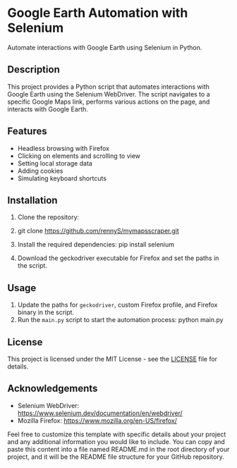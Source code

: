 # Google Earth Automation with Selenium

Automate interactions with Google Earth using Selenium in Python.

## Description

This project provides a Python script that automates interactions with Google Earth using the Selenium WebDriver. The script navigates to a specific Google Maps link, performs various actions on the page, and interacts with Google Earth.

## Features

- Headless browsing with Firefox
- Clicking on elements and scrolling to view
- Setting local storage data
- Adding cookies
- Simulating keyboard shortcuts

## Installation

1. Clone the repository:

2. git clone https://github.com/rennyS/mymapsscraper.git

2. Install the required dependencies:
pip install selenium

3. Download the geckodriver executable for Firefox and set the paths in the script.

## Usage

1. Update the paths for `geckodriver`, custom Firefox profile, and Firefox binary in the script.
2. Run the `main.py` script to start the automation process:
python main.py


## License

This project is licensed under the MIT License - see the [LICENSE](LICENSE) file for details.

## Acknowledgements

- Selenium WebDriver: https://www.selenium.dev/documentation/en/webdriver/
- Mozilla Firefox: https://www.mozilla.org/en-US/firefox/

Feel free to customize this template with specific details about your project and any additional information you would like to include.
You can copy and paste this content into a file named README.md in the root directory of your project, and it will be the README file structure for your GitHub repository.


